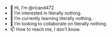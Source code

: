 - 👋 Hi, I’m @ricand472
- 👀 I’m interested in literally nothing.
- 🌱 I’m currently learning literally nothing.
- 💞️ I’m looking to collaborate on literally nothing.
- 📫 How to reach me, I don't know.

<!---
ricand472/ricand472 is a ✨ special ✨ repository because its `README.md` (this file) appears on your GitHub profile.
You can click the Preview link to take a look at your changes.
--->
